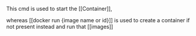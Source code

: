 This cmd is used to start the [[Container]], 

whereas [[docker run {image name or id}]] is used to create a container if not present instead and run that [[images]]